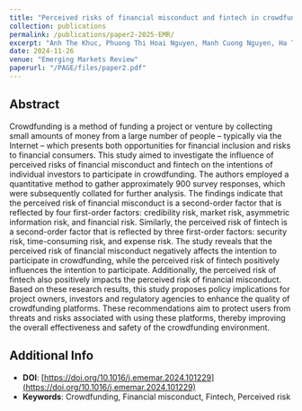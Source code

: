 ```yaml
---
title: "Perceived risks of financial misconduct and fintech in crowdfunding of Vietnamese individual investors"
collection: publications
permalink: /publications/paper2-2025-EMR/
excerpt: "Anh The Khuc, Phuong Thi Hoai Nguyen, Manh Cuong Nguyen, Ha Thu Le"
date: 2024-11-26
venue: "Emerging Markets Review"
paperurl: "/PAGE/files/paper2.pdf"
---
```

## Abstract
Crowdfunding is a method of funding a project or venture by collecting small amounts of money from a large number of people – typically via the Internet – which presents both opportunities for financial inclusion and risks to financial consumers. 
This study aimed to investigate the influence of perceived risks of financial misconduct and fintech on the intentions of individual investors to participate in crowdfunding. 
The authors employed a quantitative method to gather approximately 900 survey responses, which were subsequently collated for further analysis. 
The findings indicate that the perceived risk of financial misconduct is a second-order factor that is reflected by four first-order factors: credibility risk, market risk, asymmetric information risk, and financial risk. 
Similarly, the perceived risk of fintech is a second-order factor that is reflected by three first-order factors: security risk, time-consuming risk, and expense risk. 
The study reveals that the perceived risk of financial misconduct negatively affects the intention to participate in crowdfunding, while the perceived risk of fintech positively influences the intention to participate. 
Additionally, the perceived risk of fintech also positively impacts the perceived risk of financial misconduct. Based on these research results, this study proposes policy implications for project owners, investors and regulatory agencies to enhance the quality of crowdfunding platforms. 
These recommendations aim to protect users from threats and risks associated with using these platforms, thereby improving the overall effectiveness and safety of the crowdfunding environment.

## Additional Info
- **DOI**: [https://doi.org/10.1016/j.ememar.2024.101229](https://doi.org/10.1016/j.ememar.2024.101229)
- **Keywords**: Crowdfunding, Financial misconduct, Fintech, Perceived risk
